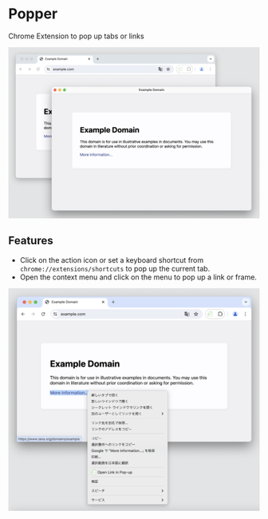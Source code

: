 # Popper

Chrome Extension to pop up tabs or links

![Pop-up](./screenshots/pop-up.png)

## Features

- Click on the action icon or set a keyboard shortcut from `chrome://extensions/shortcuts` to pop up the current tab.
- Open the context menu and click on the menu to pop up a link or frame.

![Context menu](./screenshots/context-menus.png)
